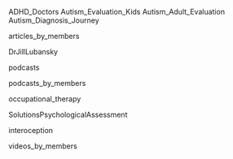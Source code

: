 









ADHD_Doctors
Autism_Evaluation_Kids
Autism_Adult_Evaluation
Autism_Diagnosis_Journey

articles_by_members

DrJillLubansky

podcasts

podcasts_by_members

occupational_therapy

SolutionsPsychologicalAssessment


interoception


videos_by_members
